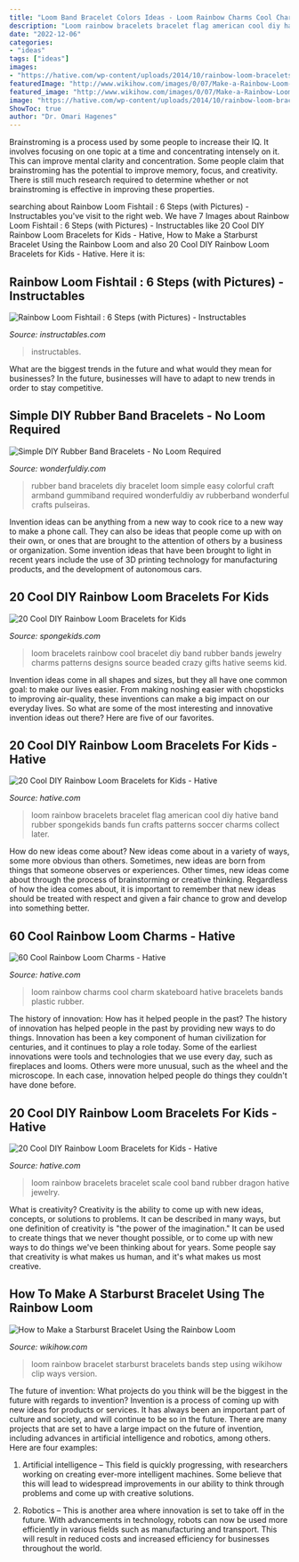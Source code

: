 ```yaml
---
title: "Loom Band Bracelet Colors Ideas - Loom Rainbow Charms Cool Charm Skateboard Hative Bracelets Bands Plastic Rubber"
description: "Loom rainbow bracelets bracelet flag american cool diy hative band rubber spongekids bands fun crafts patterns soccer charms collect later"
date: "2022-12-06"
categories:
- "ideas"
tags: ["ideas"]
images:
- "https://hative.com/wp-content/uploads/2014/10/rainbow-loom-bracelets/12-american-flag-rainbow-loom-bracelet.jpg"
featuredImage: "http://www.wikihow.com/images/0/07/Make-a-Rainbow-Loom-Bracelet-Step-23-Version-4.jpg"
featured_image: "http://www.wikihow.com/images/0/07/Make-a-Rainbow-Loom-Bracelet-Step-23-Version-4.jpg"
image: "https://hative.com/wp-content/uploads/2014/10/rainbow-loom-bracelets/12-american-flag-rainbow-loom-bracelet.jpg"
ShowToc: true
author: "Dr. Omari Hagenes"
---
```



Brainstroming is a process used by some people to increase their IQ. It involves focusing on one topic at a time and concentrating intensely on it. This can improve mental clarity and concentration. Some people claim that brainstroming has the potential to improve memory, focus, and creativity. There is still much research required to determine whether or not brainstroming is effective in improving these properties.

	

		
searching about Rainbow Loom Fishtail : 6 Steps (with Pictures) - Instructables you've visit to the right web. We have 7 Images about Rainbow Loom Fishtail : 6 Steps (with Pictures) - Instructables like 20 Cool DIY Rainbow Loom Bracelets for Kids - Hative, How to Make a Starburst Bracelet Using the Rainbow Loom and also 20 Cool DIY Rainbow Loom Bracelets for Kids - Hative. Here it is:
		
    
## Rainbow Loom Fishtail : 6 Steps (with Pictures) - Instructables

<img loading=lazy src="https://cdn.instructables.com/ORIG/FV3/2TV8/HRBNBP1U/FV32TV8HRBNBP1U.jpg?frame=1" onerror="this.onerror=null;this.src='https://tse1.mm.bing.net/th?id=OIP.DIZCYYgm4WmSDosbwHeJtgHaGL&amp;pid=15.1';" alt="Rainbow Loom Fishtail : 6 Steps (with Pictures) - Instructables">

_Source: instructables.com_

>instructables. 

	

What are the biggest trends in the future and what would they mean for businesses?
In the future, businesses will have to adapt to new trends in order to stay competitive.

    
## Simple DIY Rubber Band Bracelets - No Loom Required

<img loading=lazy src="https://cdn.wonderfuldiy.com/wp-content/uploads/2014/06/rubberbandbracelets3.jpg" onerror="this.onerror=null;this.src='https://tse2.mm.bing.net/th?id=OIP.0Ezo5_0oNpoMragV-IAB4wHaKX&amp;pid=15.1';" alt="Simple DIY Rubber Band Bracelets - No Loom Required">

_Source: wonderfuldiy.com_

>rubber band bracelets diy bracelet loom simple easy colorful craft armband gummiband required wonderfuldiy av rubberband wonderful crafts pulseiras. 

	

Invention ideas can be anything from a new way to cook rice to a new way to make a phone call. They can also be ideas that people come up with on their own, or ones that are brought to the attention of others by a business or organization. Some invention ideas that have been brought to light in recent years include the use of 3D printing technology for manufacturing products, and the development of autonomous cars.

    
## 20 Cool DIY Rainbow Loom Bracelets For Kids

<img loading=lazy src="https://spongekids.com/wp-content/uploads/2014/10/rainbow-loom-bracelets/18-cool-rainbow-loom-bracelet.jpg" onerror="this.onerror=null;this.src='https://tse1.mm.bing.net/th?id=OIP.wNk7NtuVKQbYYx93AfPlYgHaMb&amp;pid=15.1';" alt="20 Cool DIY Rainbow Loom Bracelets for Kids">

_Source: spongekids.com_

>loom bracelets rainbow cool bracelet diy band rubber bands jewelry charms patterns designs source beaded crazy gifts hative seems kid. 

	

Invention ideas come in all shapes and sizes, but they all have one common goal: to make our lives easier. From making noshing easier with chopsticks to improving air-quality, these inventions can make a big impact on our everyday lives. So what are some of the most interesting and innovative invention ideas out there? Here are five of our favorites.

    
## 20 Cool DIY Rainbow Loom Bracelets For Kids - Hative

<img loading=lazy src="https://hative.com/wp-content/uploads/2014/10/rainbow-loom-bracelets/12-american-flag-rainbow-loom-bracelet.jpg" onerror="this.onerror=null;this.src='https://tse1.mm.bing.net/th?id=OIP.ycLOG1zE6SaQGJChrbnungHaJ6&amp;pid=15.1';" alt="20 Cool DIY Rainbow Loom Bracelets for Kids - Hative">

_Source: hative.com_

>loom rainbow bracelets bracelet flag american cool diy hative band rubber spongekids bands fun crafts patterns soccer charms collect later. 

	

How do new ideas come about?
New ideas come about in a variety of ways, some more obvious than others. Sometimes, new ideas are born from things that someone observes or experiences. Other times, new ideas come about through the process of brainstorming or creative thinking. Regardless of how the idea comes about, it is important to remember that new ideas should be treated with respect and given a fair chance to grow and develop into something better.

    
## 60 Cool Rainbow Loom Charms - Hative

<img loading=lazy src="https://hative.com/wp-content/uploads/2014/10/rainbow-loom-charms/21-skateboard-rainbow-loom-charm.jpg" onerror="this.onerror=null;this.src='https://tse3.mm.bing.net/th?id=OIP.yBOrQn3Z_jpfmniJ_mpc7QHaH_&amp;pid=15.1';" alt="60 Cool Rainbow Loom Charms - Hative">

_Source: hative.com_

>loom rainbow charms cool charm skateboard hative bracelets bands plastic rubber. 

	

The history of innovation: How has it helped people in the past?
The history of innovation has helped people in the past by providing new ways to do things. Innovation has been a key component of human civilization for centuries, and it continues to play a role today. Some of the earliest innovations were tools and technologies that we use every day, such as fireplaces and looms. Others were more unusual, such as the wheel and the microscope. In each case, innovation helped people do things they couldn't have done before.

    
## 20 Cool DIY Rainbow Loom Bracelets For Kids - Hative

<img loading=lazy src="https://hative.com/wp-content/uploads/2014/10/rainbow-loom-bracelets/16-dragon-scale-rainbow-loom-bracelet.jpg" onerror="this.onerror=null;this.src='https://tse2.mm.bing.net/th?id=OIP.EJAu7mu3k48vsqrHo1GoMgHaJ4&amp;pid=15.1';" alt="20 Cool DIY Rainbow Loom Bracelets for Kids - Hative">

_Source: hative.com_

>loom rainbow bracelets bracelet scale cool band rubber dragon hative jewelry. 

	

What is creativity?
Creativity is the ability to come up with new ideas, concepts, or solutions to problems. It can be described in many ways, but one definition of creativity is "the power of the imagination." It can be used to create things that we never thought possible, or to come up with new ways to do things we've been thinking about for years. Some people say that creativity is what makes us human, and it's what makes us most creative.

    
## How To Make A Starburst Bracelet Using The Rainbow Loom

<img loading=lazy src="http://www.wikihow.com/images/0/07/Make-a-Rainbow-Loom-Bracelet-Step-23-Version-4.jpg" onerror="this.onerror=null;this.src='https://tse4.mm.bing.net/th?id=OIP.rtAUfEWYSGZM0G84etYjbQHaE8&amp;pid=15.1';" alt="How to Make a Starburst Bracelet Using the Rainbow Loom">

_Source: wikihow.com_

>loom rainbow bracelet starburst bracelets bands step using wikihow clip ways version. 

	

The future of invention: What projects do you think will be the biggest in the future with regards to invention?
Invention is a process of coming up with new ideas for products or services. It has always been an important part of culture and society, and will continue to be so in the future. There are many projects that are set to have a large impact on the future of invention, including advances in artificial intelligence and robotics, among others. Here are four examples:
1) Artificial intelligence – This field is quickly progressing, with researchers working on creating ever-more intelligent machines. Some believe that this will lead to widespread improvements in our ability to think through problems and come up with creative solutions.

2) Robotics – This is another area where innovation is set to take off in the future. With advancements in technology, robots can now be used more efficiently in various fields such as manufacturing and transport. This will result in reduced costs and increased efficiency for businesses throughout the world.

